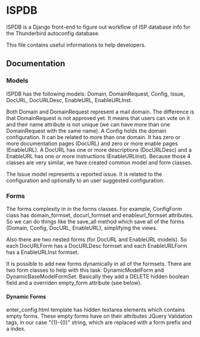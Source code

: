 # ISPDB

ISPDB is a Django front-end to figure out workflow of ISP database info for the
Thunderbird autoconfig database. 

This file contains useful informations to help developers.

## Documentation 

### Models

ISPDB has the following models: Domain, DomainRequest, Config, Issue, DocURL,
DocURLDesc, EnableURL, EnableURLInst. 

Both Domain and DomainRequest represent a mail domain. The difference is that
DomainRequest is not approved yet. It means that users can vote on it and their
name attribute is not unique (we can have more than one DomainRequest with the
same name). A Config holds the domain configuration. It can be related to more
than one domain. It has zero or more documentation pages (DocURL) and zero or
more enable pages (EnableURL). A DocURL has one or more descriptions
(DocURLDesc) and a EnableURL has one or more instructions (EnableURLInst).
Because those 4 classes are very similar, we have created common model and form
classes.

The Issue model represents a reported issue. It is related to the configuration
and optionally to an user suggested configuration.

### Forms

The forms complexity in in the forms classes. For example, ConfigForm class has
domain_formset, docurl_formset and enableurl_formset attributes. So we can do
things like the save_all method which save all of the forms (Domain, Config,
DocURL, EnableURL), simplifying the views.

Also there are two nested forms (for DocURL and EnableURL models). So each
DocURLForm has a DocURLDesc formset and each EnableURLForm has a EnableURLInst
formset. 

It is possible to add new forms dynamically in all of the formsets. There are
two form classes to help with this task: DynamicModelForm and
DynamicBaseModelFormSet. Basically they add a DELETE hidden boolean field and a
overriden empty_form attribute (see below).  

#### Dynamic Forms

enter_config.html template has hidden textarea elements which contains empty
forms. These empty forms have on their attributes JQuery Validation tags, in our
case "{1}-{0}" string, which are replaced with a form prefix and a index.
